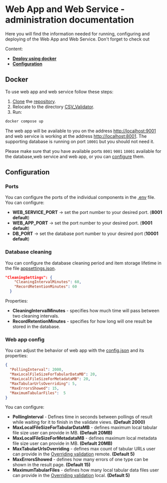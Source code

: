 # Web App and Web Service - administration documentation
Here you will find the information needed for running, configuring and deploying of the Web App and Web Service. Don't forget to check out 

Content:
- **[Deploy using docker](#docker)**
- **[Configuration](#configuration)**
## Docker

To use web app and web service follow these steps:
1. [Clone](https://docs.github.com/en/repositories/creating-and-managing-repositories/cloning-a-repository) the [repository](https://gitlab.mff.cuni.cz/kolcunm/csv-validator).
2. Relocate to the directory [CSV_Validator](https://gitlab.mff.cuni.cz/kolcunm/csv-validator/-/tree/master/CSV_Validator).
3. Run:
```bash
docker compose up
```

The web app will be available to you on the address [http://localhost:9001](http://localhost:9001) and
web service is working at the address [http://localhost:8001](http://localhost:8001). The supporting database
is running on port `10001` but you should not need it.


Please make sure that you have available ports `8001` `9001` `10001` available for the database,web service and web app, or you can [configure](#ports) them.

## Configuration

### Ports

You can configure the ports of the individual components in the [.env](https://gitlab.mff.cuni.cz/kolcunm/csv-validator/-/blob/master/CSV_Validator/.env) file.
You can configure:
- **WEB_SERVICE_PORT** -> set the port number to your desired port. (**8001 default**)
- **WEB_APP_PORT** -> set the port number to your desired port. (**9001 default**)
- **DB_PORT** -> set the database port number to your desired port (**10001 default**)

### Database cleaning

You can configure the database cleaning period and item storage lifetime in the file [appsettings.json](https://gitlab.mff.cuni.cz/kolcunm/csv-validator/-/blob/master/CSV_Validator/WebService/appsettings.json?ref_type=heads).

```json
"CleaningSettings": {
    "CleaningIntervalMinutes": 60,
    "RecordRetentionMinutes": 60
  }
```

Properties:
- **CleaningIntervalMinutes** - specifies how much time will pass between two cleaning intervals.
- **RecordRetentionMinutes** - specifies for how long will one result be stored in the database.

### Web app config

You can adjust the behavior of web app with the [config.json](https://gitlab.mff.cuni.cz/kolcunm/csv-validator/-/blob/master/CSV_Validator/WebApp/config.json?ref_type=heads) and its properties:
```json
{
  "PollingInterval": 2000,
  "MaxLocalFileSizeForTabularDataMB": 20,
  "MaxLocalFileSizeForMetadataMB": 20,
  "MaxTabularUrlsOverriding": 5,
  "MaxErrorsShowed": 15,
  "MaximumTabularFiles":  5
}
```
You can configure:
- **PollingInterval** - Defines time in seconds between pollings of result while waiting for it to finish in the validate views. **(Default 2000)**
- **MaxLocalFileSizeForTabularDataMB** - defines maximum local tabular file size user can provide in MB. **(Default 20MB)**
- **MaxLocalFileSizeForMetadataMB** - defines maximum local metadata file size user can provide in MB. **(Default 20MB)**
- **MaxTabularUrlsOverriding** - defines max count of tabular URLs user can provide in the [Overriding validation](../general/index.md#validation-types) remote. **(Default 5)**
- **MaxErrorsShowed** - defines how many errors of one type can be shown in the result page. **(Default 15)**
- **MaximumTabularFiles** - defines how many local tabular data files user can provide in the [Overriding validation](../general/index.md#validation-types) local. **(Default 5)**